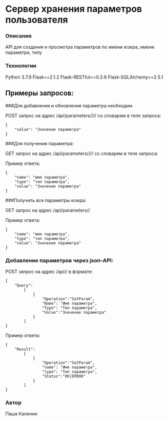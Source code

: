 # Сервер хранения параметров пользователя


### Описание
API для создания и просмотра параметров по имени юзера, имени параметра, типу

### Технологии
Python 3.7.9
Flask==2.1.2
Flask-RESTful==0.3.9
Flask-SQLAlchemy==2.5.1

## Примеры запросов:

###Для добавления и обновления параметра необходим 

POST запрос на адрес /api/parameters/<user>/<name>/<type>/ со словарем в теле запроса:

    {
        "value": "Значение параметра"
    }

###Для получения параметра:

GET запрос на адрес /api/parameters/<user>/<name>/<type>/ со словарем в теле запроса:

Пример ответа:

    {   
        "name": "имя параметра",
        "type": "тип параметра",
        "value": "Значение параметра"
    }

###Получить все параметры юзера:

GET запрос на адрес /api/parameters/<user>/

Пример ответа:

    {   
        "name": "имя параметра",
        "type": "тип параметра",
        "value": "Значение параметра"
    }

### Добавление параметров через json-API:

POST запрос на адрес /api/<user>/ в формате:

    {
        "Query":
            [
                {
                    "Operation":"SetParam",
                    "Name": "Имя параметра",
                    "Type": "Тип параметра",
                    "Value":"Значение параметра"
                }
            ]
    }

Пример ответа:

    {
        "Result":
            [
                {
                    "Operation":"SetParam",
                    "name": "Имя параметра",
                    "type": "Тип параметра",
                    "Status":"OK|ERROR"
                }
            ]
    }


### Автор
Паша Калинин 